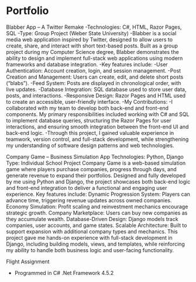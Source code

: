 # Portfolio

Blabber App – A Twitter Remake
  -Technologies: C#, HTML, Razor Pages, SQL
  -Type: Group Project (Weber State University)
  -Blabber is a social media web application inspired by Twitter, designed to allow users to create, share, and interact with short text-based posts. Built as a group project during my Computer Science degree, Blabber demonstrates the ability to design and implement full-stack web applications using modern frameworks and database integration.
  -Key features include:
    -User Authentication: Account creation, login, and session management.
    -Post Creation and Management: Users can create, edit, and delete short posts (“blabs”).
    -Feed System: Posts are displayed in chronological order, with live updates.
    -Database Integration: SQL database used to store user data, posts, and interactions.
    -Responsive Design: Razor Pages and HTML used to create an accessible, user-friendly interface.
  -My Contributions:
    -I collaborated with my team to develop both back-end and front-end components. My primary responsibilities included working with C# and SQL to implement database queries, structuring the Razor Pages for user interactions, and ensuring  smooth integration between the front-end UI and back-end logic.
  -Through this project, I gained valuable experience in teamwork, version control, and full-stack development, while strengthening my understanding of software design patterns and web technologies.

Company Game – Business Simulation App
  Technologies: Python, Django
  Type: Individual School Project
  Company Game is a web-based simulation game where players purchase companies, progress through days, and generate revenue to expand their portfolios. Designed and fully developed by me using Python and Django, the project showcases both back-end logic and front-end integration to deliver a functional and engaging user experience.
  Key features include:
    Dynamic Progression System: Players can advance time, triggering revenue updates across owned companies.
    Economy Simulation: Profit scaling and reinvestment mechanics encourage strategic growth.
    Company Marketplace: Users can buy new companies as they accumulate wealth.
    Database-Driven Design: Django models track companies, user accounts, and game states.
    Scalable Architecture: Built to support expansion with additional company types and mechanics.
  This project gave me hands-on experience with full-stack development in Django, including building models, views, and templates, while reinforcing my ability to handle both business logic and user-facing functionality.

Flight Assignment 
- Programmed in C# .Net Framework 4.5.2 
